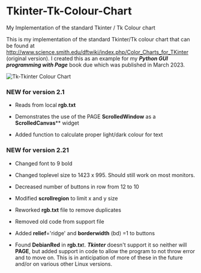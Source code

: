 # Tkinter-Tk-Colour-Chart

My Implementation of the standard Tkinter / Tk Colour chart

This is my implementation of the standard Tkinter/Tk colour chart that can be found at http://www.science.smith.edu/dftwiki/index.php/Color_Charts_for_TKinter (original version).  I created this as an example for my ***Python GUI programming with Page*** book due which was published in March 2023.

![Tk-Tkinter Colour Chart](/home/greg/.config/marktext/images/6f5a0db8c8119ef533bae422bfa2aecd0604b6f2.png)

### NEW for version 2.1

- Reads from local **rgb.txt**     

- Demonstrates the use of the PAGE **ScrolledWindow** as a **ScrolledCanvas**** widget

- Added function to calculate proper light/dark colour for text

### NEW for version 2.21

- Changed font to 9 bold

- Changed toplevel size to 1423 x 995.  Should still work on most monitors.

- Decreased number of buttons in row from 12 to 10

- Modified **scrollregion** to limit x and y size

- Reworked **rgb.txt** file to remove duplicates

- Removed old code from support file

- Added **relief**='ridge' and **borderwidth** (bd) =1 to buttons

- Found **DebianRed** in **rgb.tx**t.  ***Tkinter*** doesn't support it  so neither will **PAGE**, but added support in code to allow  the program to not throw error and to move on.  This is in anticipation of more of these in the future and/or on various other Linux versions.